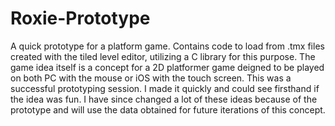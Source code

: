 # Roxie-Prototype
A quick prototype for a platform game. 
Contains code to load from .tmx files created with the tiled level editor, utilizing a C library for this purpose.
The game idea itself is a concept for a 2D platformer game deigned to be played on both PC with the mouse or iOS with the touch screen. This was a successful prototyping session. I made it quickly and could see firsthand if the idea was fun. I have since changed a lot of these ideas because of the prototype and will use the data obtained for future iterations of this concept.
